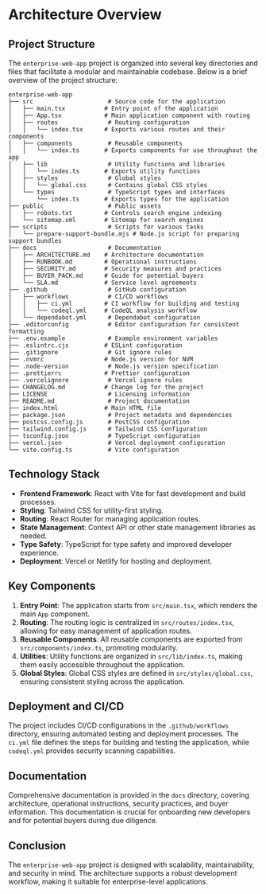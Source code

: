 # Architecture Overview

## Project Structure

The `enterprise-web-app` project is organized into several key directories and files that facilitate a modular and maintainable codebase. Below is a brief overview of the project structure:

```
enterprise-web-app
├── src                     # Source code for the application
│   ├── main.tsx           # Entry point of the application
│   ├── App.tsx            # Main application component with routing
│   ├── routes              # Routing configuration
│   │   └── index.tsx      # Exports various routes and their components
│   ├── components          # Reusable components
│   │   └── index.ts       # Exports components for use throughout the app
│   ├── lib                 # Utility functions and libraries
│   │   └── index.ts       # Exports utility functions
│   ├── styles              # Global styles
│   │   └── global.css      # Contains global CSS styles
│   └── types               # TypeScript types and interfaces
│       └── index.ts       # Exports types for the application
├── public                  # Public assets
│   ├── robots.txt         # Controls search engine indexing
│   └── sitemap.xml        # Sitemap for search engines
├── scripts                 # Scripts for various tasks
│   └── prepare-support-bundle.mjs # Node.js script for preparing support bundles
├── docs                    # Documentation
│   ├── ARCHITECTURE.md    # Architecture documentation
│   ├── RUNBOOK.md         # Operational instructions
│   ├── SECURITY.md        # Security measures and practices
│   ├── BUYER_PACK.md      # Guide for potential buyers
│   └── SLA.md             # Service level agreements
├── .github                 # GitHub configuration
│   ├── workflows           # CI/CD workflows
│   │   ├── ci.yml         # CI workflow for building and testing
│   │   └── codeql.yml     # CodeQL analysis workflow
│   └── dependabot.yml      # Dependabot configuration
├── .editorconfig           # Editor configuration for consistent formatting
├── .env.example            # Example environment variables
├── .eslintrc.cjs          # ESLint configuration
├── .gitignore              # Git ignore rules
├── .nvmrc                 # Node.js version for NVM
├── .node-version           # Node.js version specification
├── .prettierrc            # Prettier configuration
├── .vercelignore           # Vercel ignore rules
├── CHANGELOG.md           # Change log for the project
├── LICENSE                 # Licensing information
├── README.md               # Project documentation
├── index.html             # Main HTML file
├── package.json            # Project metadata and dependencies
├── postcss.config.js       # PostCSS configuration
├── tailwind.config.js      # Tailwind CSS configuration
├── tsconfig.json           # TypeScript configuration
├── vercel.json             # Vercel deployment configuration
└── vite.config.ts          # Vite configuration
```

## Technology Stack

- **Frontend Framework**: React with Vite for fast development and build processes.
- **Styling**: Tailwind CSS for utility-first styling.
- **Routing**: React Router for managing application routes.
- **State Management**: Context API or other state management libraries as needed.
- **Type Safety**: TypeScript for type safety and improved developer experience.
- **Deployment**: Vercel or Netlify for hosting and deployment.

## Key Components

1. **Entry Point**: The application starts from `src/main.tsx`, which renders the main `App` component.
2. **Routing**: The routing logic is centralized in `src/routes/index.tsx`, allowing for easy management of application routes.
3. **Reusable Components**: All reusable components are exported from `src/components/index.ts`, promoting modularity.
4. **Utilities**: Utility functions are organized in `src/lib/index.ts`, making them easily accessible throughout the application.
5. **Global Styles**: Global CSS styles are defined in `src/styles/global.css`, ensuring consistent styling across the application.

## Deployment and CI/CD

The project includes CI/CD configurations in the `.github/workflows` directory, ensuring automated testing and deployment processes. The `ci.yml` file defines the steps for building and testing the application, while `codeql.yml` provides security scanning capabilities.

## Documentation

Comprehensive documentation is provided in the `docs` directory, covering architecture, operational instructions, security practices, and buyer information. This documentation is crucial for onboarding new developers and for potential buyers during due diligence.

## Conclusion

The `enterprise-web-app` project is designed with scalability, maintainability, and security in mind. The architecture supports a robust development workflow, making it suitable for enterprise-level applications.